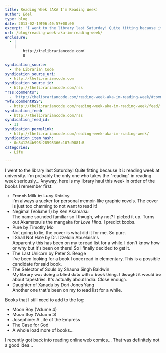 ```yaml
---
title: Reading Week (AKA I’m Reading Week)
author: Edel
type: blog
date: 2013-02-19T06:40:57+00:00
excerpt: 'I went to the library last Saturday! Quite fitting because it is reading week at university. I&rsquo;m probably the only one who takes the &ldquo;reading&rdquo; in reading week seriously&hellip; Anyway, here is my library haul this week in order of the books I remember first: French Milk by Lucy KnisleyI&rsquo;m always a sucker for personal [...]'
url: /blog/reading-week-aka-im-reading-week/
enclosure:
  - |
    |
        http://thelibrariancode.com/
        0
        
syndication_source:
  - The Librarian Code
syndication_source_uri:
  - http://thelibrariancode.com
syndication_source_id:
  - http://thelibrariancode.com/rss
"rss:comments":
  - 'http://thelibrariancode.com/reading-week-aka-im-reading-week/#comments'
"wfw:commentRSS":
  - http://thelibrariancode.com/reading-week-aka-im-reading-week/feed/
syndication_feed:
  - http://thelibrariancode.com/rss
syndication_feed_id:
  - 11
syndication_permalink:
  - http://thelibrariancode.com/reading-week-aka-im-reading-week/
syndication_item_hash:
  - 0e841264b998e28598366c107d9881d5
categories:
  - Life

---
```

I went to the library last Saturday! Quite fitting because it is reading week at university. I'm probably the only one who takes the "reading" in reading week seriously... Anyway, here is my library haul this week in order of the books I remember first:

  * French Milk by Lucy Knisley  
    I'm always a sucker for personal memoir-like graphic novels. The cover is just too charming to not want to read it!
  * Negima! (Volume 1) by Ken Akamatsu  
    The name sounded familiar so I though, why not? I picked it up. Turns out Akamatsu is the mangaka for _Love Hina_. I predict boobs.
  * Pure by Timothy Mo  
    Not going to lie, the cover is what did it for me. So pure.
  * I Shall Not Hate by Dr. Izzeldin Abuelaish's  
    Apparently this has been on my to read list for a while. I don't know how or why but it's been on there! So I finally decided to get it.
  * The Last Unicorn by Peter S. Beagle  
    I've been looking for a book I once read in elementary. This is a possible candidate for said book.
  * The Selector of Souls by Shauna Singh Baldwin  
    My library was doing a blind date with a book thing. I thought it would be about tapestries. It's actually about India. Close enough.
  * Daughter of Xanadu by Dori Jones Yang  
    Another one that's been on my to read list for a while.

Books that I still need to add to the log:

  * Moon Boy (Volume 4)
  * Moon Boy (Volume 5)
  * Josephine: A Life of the Empress
  * The Case for God
  * A whole load more of books...

I recently got back into reading online web comics... That was definitely not a good idea...


